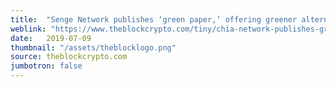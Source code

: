 ```yaml
---
title:  "Senge Network publishes ‘green paper,’ offering greener alternative to proof of work"
weblink: "https://www.theblockcrypto.com/tiny/chia-network-publishes-green-paper-offering-greener-alternative-to-proof-of-work/"
date:   2019-07-09
thumbnail: "/assets/theblocklogo.png"
source: theblockcrypto.com
jumbotron: false
---
```


